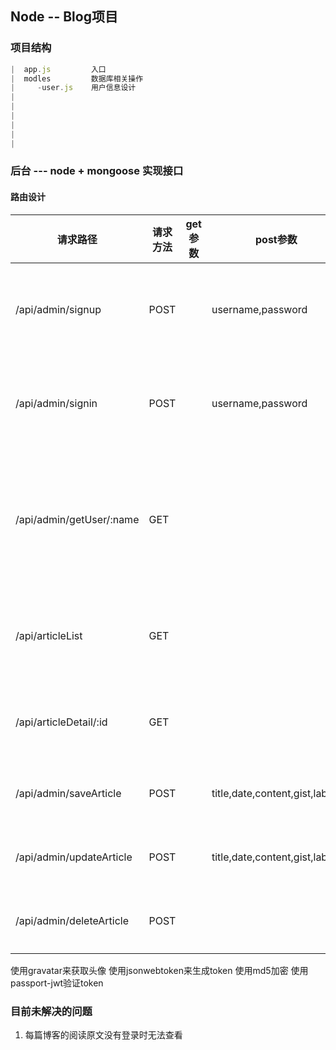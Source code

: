 ## Node -- Blog项目
### 项目结构
```javascript
|  app.js         入口
|  modles         数据库相关操作
|     -user.js    用户信息设计
|
|
|
|
|
|
```
### 后台 --- node + mongoose 实现接口
#### 路由设计

| 请求路径                 | 请求方法 | get参数 | post参数                       | 备注               |
| ------------------------ | -------- | ------- | ------------------------------ | ------------------ |
| /api/admin/signup        | POST     |         | username,password              | 处理注册请求       |
| /api/admin/signin        | POST     |         | username,password              | 处理登录请求       |
| /api/admin/getUser/:name | GET      |         |                                | 根据用户名获取用户 |
| /api/articleList         | GET      |         |                                | 获取所有文章       |
| /api/articleDetail/:id   | GET      |         |                                | 文章详情页         |
| /api/admin/saveArticle   | POST     |         | title,date,content,gist,labels | 文章保存           |
| /api/admin/updateArticle | POST     |         | title,date,content,gist,labels | 文章更新           |
| /api/admin/deleteArticle | POST     |         |                                | 文章删除           |

使用gravatar来获取头像
使用jsonwebtoken来生成token
使用md5加密
使用passport-jwt验证token

### 目前未解决的问题
1. 每篇博客的阅读原文没有登录时无法查看
